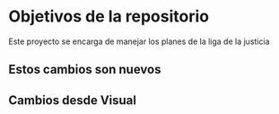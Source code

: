 # Objetivos de la repositorio

Este proyecto se encarga de manejar los planes de la liga de la justicia

## Estos cambios son nuevos

## Cambios desde Visual
